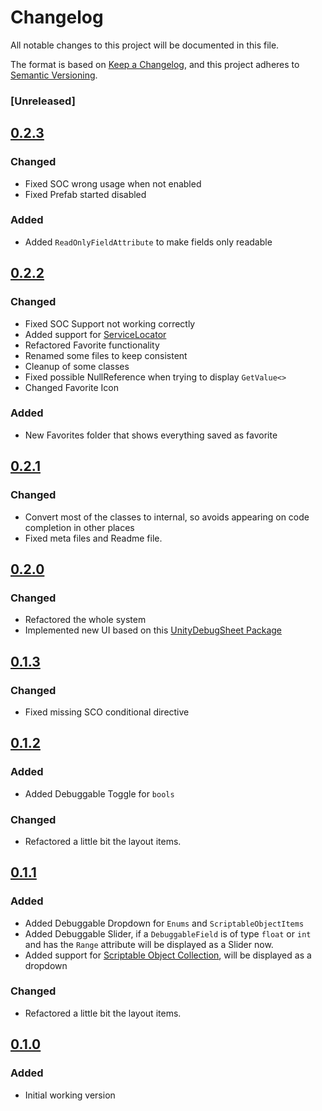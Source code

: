 # Changelog
All notable changes to this project will be documented in this file.

The format is based on [Keep a Changelog](https://keepachangelog.com/en/1.0.0/),
and this project adheres to [Semantic Versioning](https://semver.org/spec/v2.0.0.html).

### [Unreleased]
## [0.2.3]
### Changed
- Fixed SOC wrong usage when not enabled
- Fixed Prefab started disabled

### Added 
- Added `ReadOnlyFieldAttribute` to make fields only readable

## [0.2.2]
### Changed
- Fixed SOC Support not working correctly
- Added support for [ServiceLocator](https://github.com/brunomikoski/ServiceLocator)
- Refactored Favorite functionality
- Renamed some files to keep consistent
- Cleanup of some classes
- Fixed possible NullReference when trying to display `GetValue<>` 
- Changed Favorite Icon

### Added
- New Favorites folder that shows everything saved as favorite

## [0.2.1]
### Changed
- Convert most of the classes to internal, so avoids appearing on code completion in other places
- Fixed meta files and Readme file.
 
## [0.2.0]
### Changed
- Refactored the whole system
- Implemented new UI based on this [UnityDebugSheet Package](https://github.com/Haruma-K/UnityDebugSheet) 

## [0.1.3]
### Changed
- Fixed missing SCO conditional directive

## [0.1.2]
### Added
- Added Debuggable Toggle for `bools`

### Changed
- Refactored a little bit the layout items.

## [0.1.1]
### Added
- Added Debuggable Dropdown for `Enums` and `ScriptableObjectItems`
- Added Debuggable Slider, if a `DebuggableField` is of type `float` or `int` and has the `Range` attribute will be displayed as a Slider now.  
- Added support for [Scriptable Object Collection](https://github.com/brunomikoski/ScriptableObjectCollection), will be displayed as a dropdown

### Changed
- Refactored a little bit the layout items.

## [0.1.0]
### Added
- Initial working version


[0.2.3]: https://github.com/brunomikoski/Debug-Panel/releases/tag/v0.2.3
[0.2.2]: https://github.com/brunomikoski/Debug-Panel/releases/tag/v0.2.2
[0.2.1]: https://github.com/brunomikoski/Debug-Panel/releases/tag/v0.2.1
[0.2.0]: https://github.com/brunomikoski/Debug-Panel/releases/tag/v0.2.0
[0.1.3]: https://github.com/brunomikoski/Debug-Panel/releases/tag/v0.1.3
[0.1.2]: https://github.com/brunomikoski/Debug-Panel/releases/tag/v0.1.2
[0.1.1]: https://github.com/brunomikoski/Debug-Panel/releases/tag/v0.1.1
[0.1.0]: https://github.com/brunomikoski/Debug-Panel/releases/tag/v0.1.0